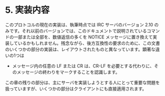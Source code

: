 # 5. 実装内容

このプロトコルの現在の実装は、執筆時点では IRC サーバのバージョン 2.10 のみです。それ以前のバージョンでは、このドキュメントで説明されているコマンドの一部または全部を、数値返信の多くを NOTICE メッセージに置き換えて実装しているかもしれません。残念ながら、後方互換性の要求のために、この文書のいくつかの部分の実装は、レイアウトされたものと異なっています。顕著な違いの1つは

* メッセージ内の任意の LF または CR は、CR-LF を必要とする代わりに、そのメッセージの終わりをマークすることを認識します。

この章の残りの部分は、主にサーバを実装しようとする人にとって重要な問題を扱っていますが、いくつかの部分はクライアントにも直接適用されます。
